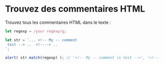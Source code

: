 # Trouvez des commentaires HTML

Trouvez tous les commentaires HTML dans le texte :

```js
let regexp = /your regexp/g;

let str = `... <!-- My -- comment
 test --> ..  <!----> .. 
`;

alert( str.match(regexp) ); // '<!-- My -- comment \n test -->', '<!---->'
```
